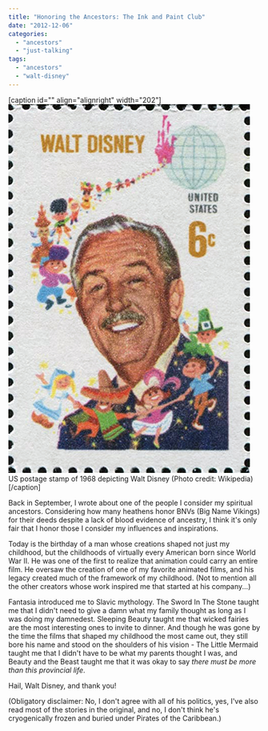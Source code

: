 ```yaml
---
title: "Honoring the Ancestors: The Ink and Paint Club"
date: "2012-12-06"
categories: 
  - "ancestors"
  - "just-talking"
tags: 
  - "ancestors"
  - "walt-disney"
---
```


\[caption id="" align="alignright" width="202"\][![US postage stamp of 1968 depicting Walt Disney](images/Disney1968.jpg "US postage stamp of 1968 depicting Walt Disney")](http://commons.wikipedia.org/wiki/File:Disney1968.jpg) US postage stamp of 1968 depicting Walt Disney (Photo credit: Wikipedia)\[/caption\]

Back in September, I wrote about one of the people I consider my spiritual ancestors. Considering how many heathens honor BNVs (Big Name Vikings) for their deeds despite a lack of blood evidence of ancestry, I think it's only fair that I honor those I consider my influences and inspirations.

Today is the birthday of a man whose creations shaped not just my childhood, but the childhoods of virtually every American born since World War II. He was one of the first to realize that animation could carry an entire film. He oversaw the creation of one of my favorite animated films, and his legacy created much of the framework of my childhood. (Not to mention all the other creators whose work inspired me that started at his company...)

Fantasia introduced me to Slavic mythology. The Sword In The Stone taught me that I didn't need to give a damn what my family thought as long as I was doing my damnedest. Sleeping Beauty taught me that wicked fairies are the most interesting ones to invite to dinner. And though he was gone by the time the films that shaped my childhood the most came out, they still bore his name and stood on the shoulders of his vision - The Little Mermaid taught me that I didn't have to be what my parents thought I was, and Beauty and the Beast taught me that it was okay to say _there must be more than this provincial life_.

Hail, Walt Disney, and thank you!

(Obligatory disclaimer: No, I don't agree with all of his politics, yes, I've also read most of the stories in the original, and no, I don't think he's cryogenically frozen and buried under Pirates of the Caribbean.)
